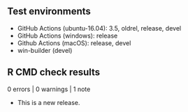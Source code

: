## Test environments

* GitHub Actions (ubuntu-16.04): 3.5, oldrel, release, devel
* GitHub Actions (windows): release
* Github Actions (macOS): release, devel
* win-builder (devel)

## R CMD check results

0 errors | 0 warnings | 1 note

* This is a new release.
